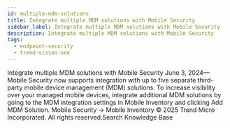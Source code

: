 ```yaml
---
id: multiple-mdm-solutions
title: Integrate multiple MDM solutions with Mobile Security
sidebar_label: Integrate multiple MDM solutions with Mobile Security
description: Integrate multiple MDM solutions with Mobile Security
tags:
  - endpoint-security
  - trend-vision-one
---
```


 Integrate multiple MDM solutions with Mobile Security June 3, 2024—Mobile Security now supports integration with up to five separate third-party mobile device management (MDM) solutions. To increase visibility over your managed mobile devices, integrate additional MDM solutions by going to the MDM integration settings in Mobile Inventory and clicking Add MDM Solution. Mobile Security → Mobile Inventory © 2025 Trend Micro Incorporated. All rights reserved.Search Knowledge Base
